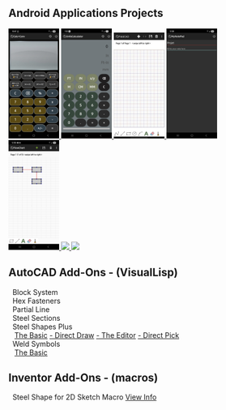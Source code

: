 ## **Android Applications Projects**

<p float="left">
  <a href="https://michelvilleneuve.github.io/CalcConv/">
    <img src="Images/CalcConv.jpg" width="100"/>
  </a>
  <a href="https://michelvilleneuve.github.io/UnitsCalculator/">
    <img src="Images/UnitsCalculator.jpg" width="100"/>
  </a>
  <a href="https://michelvilleneuve.github.io/FieldCAD/">
    <img src="Images/FieldCAD.jpg" width="100"/>
  </a>
  <a href="https://michelvilleneuve.github.io//NotePad/">
    <img src="Images/NotePad.jpg" width="100"/>
  </a>
   <a href="https://michelvilleneuve.github.io/FlowChart/">
    <img src="Images/FlowChart.jpg" width="100"/>
  </a>
   <a href="https://michelvilleneuve.github.io/BrushDraw/">
    <img src="Images/BrushDraw" width="100"/>
  </a>
   <a href="https://michelvilleneuve.github.io/CyclingTracker/">
    <img src="Images/CyclingTracker.jpg" width="100"/>
  </a>
</p>



## **AutoCAD Add-Ons** - (VisualLisp)
&nbsp; Block System  
&nbsp; Hex Fasteners  
&nbsp; Partial Line  
&nbsp; Steel Sections  
&nbsp; Steel Shapes Plus  
&nbsp;&nbsp; [The Basic](https://addcom.github.io/Structural-Steel-Shape/) [- Direct Draw](https://addcom.github.io/Steel-Shape-Plus-Direct-Draw/) [- The Editor](https://addcom.github.io/Steel-Shape-Plus-Editor/) [- Direct Pick](https://addcom.github.io/Steel-Shape-Plus-Direct-Pick/)  
&nbsp; Weld Symbols  
&nbsp;&nbsp; [The Basic](https://addcom.github.io/WeldSymbols/)  

## **Inventor Add-Ons** - (macros)  
&nbsp; Steel Shape for 2D Sketch Macro [View Info](https://inventor-add-on.github.io/SteelShape-Macro/)  
